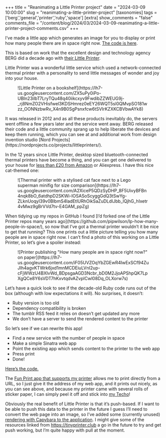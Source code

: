 +++
title = "Reanimating a Little Printer project"
date = "2024-03-09 10:00:00"
slug = "reanimating-a-little-printer-project"
[taxonomies]
tags = ['berg','general','printer','ruby','space']
[extra]
show_comments = "false"
comments_file = "/content/blog/2024/03/2024-03-09-reanimating-a-little-printer-project-comments.csv"
+++

I’ve made a little app which generates an image for you to display or print how many people there are in space right now. [The code is here](https://github.com/pipwilson/how-many-people-in-space).

This is based on work that the excellent design and technology agency BERG did a decade ago with [their Little Printer](https://www.theverge.com/2011/11/29/2596138/berg-little-printer-cloud-receipt-sized-newspaper).

Little Printer was a wonderful little service which used a network-connected thermal printer with a personality to send little messages of wonder and joy into your house.

<figure class="wp-block-image">![Little Printer on a bookshelf](https://lh7-us.googleusercontent.com/ZX5uPy0iPo-UBIn23ilbT7LryTQu48q40iikcxyv9FwdibZZWEUG9j-_rj8NmZO2VHisfwel3KDSHmrez0eEY26WQT5sl0QMvpSO181wzz_OONNzbwRv_X4n9B0SgPsnxfcw6tSVIrKZXKCBVbwAYk8)</figure>It was released in 2012 and as all these products inevitably do, the servers went offline a few years later and the service went away. BERG released their code and a little community sprang up to help liberate the devices and keep them running, which you can see at <https://tinyprinter.club/> and additional work from design invention studio [Nord Projects](https://nordprojects.co/projects/littleprinters/).

In the 12 years since Little Printer, desktop sized bluetooth-connected thermal printers have become a thing, and you can get one delivered to your house for [less than £20 from Amazon](https://www.amazon.co.uk/Thermal-Bluetooth-Portable-Compatible-Printable/dp/B0B391KN5S?dib=eyJ2IjoiMSJ9.WLTCBrwP98pwkBcjhQ4VUFq5pnr85BV1kVbVCEgStfycW2TfXNwjrOkV1zK36ZBNdmkuXHUqlILYt9uC68lOTgZ3ivl-qA4TfXN9x7FDPRyv90bsy9Q0E0Y6vXeKNvv-gWyHpoj_W_eTgNGsxZ15uZl70wCYlvYwCtQ__d3GnfdK48NJgcLpMnlMJ2oFakUFa1mGvRQF7J9D0Id7vQoyZQy1PyqwYplgMBLG0Qbqh7A.FIF6Kh9O2BfChzMCHVaKsKwKvbCcOSn2yCzHWdmD0FU&dib_tag=se) or Aliexpress. I have this nice cat-themed one:

<figure class="wp-block-image">![Thermal printer with a stylised cat face next to a Lego superman minifig for size comparison](https://lh7-us.googleusercontent.com/A2XiceP5QDzSyDHP_8F5UivyBFBn4nqk8bO_6atdhpD2SKWi-IOSASoScyggGdQ3tSwYg-ZLknUoqyI39v0BlbmS4IadEtlURhOikSaZuDLdIJbb_lQjhG_hIxetr4vMwz9gBrVVd7tv-E4GAM_ppZg)</figure>When tidying up my repos in GitHub I found [I’d forked one of the Little Printer repos many years ago](https://github.com/pipwilson/lp-how-many-people-in-space/), so now that I’ve got a thermal printer wouldn’t it be nice to get that running? This one prints out a little picture telling you how many people are in space right now. I can’t find a photo of this working on a Little Printer, so let’s give a spoiler instead:

<figure class="wp-block-image">![Printer publishing "How many people are in space right now?" on paper](https://lh7-us.googleusercontent.com/iF05UVZOqYbZGEwR4IwExSCf94ZuJIh4agvKTWrk6jxd1mnMCDEiuLVnI2up-cFjWWzU4BXIvWd_BDpsgaAGD3Ncbr_bD0M2JjoAPShpQK7LpXgQCe8Y6sVDT7hKxvtqdvAZvpICwl08Dq_OLXorw7s)</figure>Let’s have a quick look to see if the decade-old Ruby code runs out of the box (although with low expectations it will). No surprises, it doesn’t:

- Ruby version is too old
- Dependency compatibility is broken
- The tumblr RSS feed it relies on doesn’t get updated any more
- We don’t have a server to send the rendered content to the printer

So let’s see if we can rewrite this app!

- Find a new service with the number of people in space
- Make a simple Sinatra web app
- Point the existing app which sends content to the printer to the web app
- Press print
- Done!

[Here’s the code.](https://github.com/pipwilson/how-many-people-in-space)

The [Fun Print app that supports my printer](https://play.google.com/store/apps/details?id=com.fun.mxw) allows me to print directly from a URL, so I just give it the address of my web app, and it prints out nicely, as you can see above, and because my printer came with several rolls of sticker paper, I can simply peel it off and stick into [my Techo](https://www.jetpens.com/blog/Guide-to-the-Hobonichi-Techo-Planner/pt/900)!

Obviously the real benefit of Little Printer is that it’s push-based. If I want to be able to push this data to the printer in the future I guess I’ll need to convert the web page into an image, so I’ve added some (currently unused) [rendering with Capybara to the application](https://github.com/pipwilson/how-many-people-in-space/blob/production/screenshot.rb). I might give some of the resources linked from <https://tinyprinter.club> a go in the future to try and get push working, but I’m quite happy with pull at the moment.
